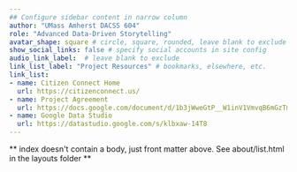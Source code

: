 ```yaml
---
## Configure sidebar content in narrow column
author: "UMass Amherst DACSS 604"
role: "Advanced Data-Driven Storytelling"
avatar_shape: square # circle, square, rounded, leave blank to exclude
show_social_links: false # specify social accounts in site config
audio_link_label:  # leave blank to exclude
link_list_label: "Project Resources" # bookmarks, elsewhere, etc.
link_list:
- name: Citizen Connect Home
  url: https://citizenconnect.us/
- name: Project Agreement
  url: https://docs.google.com/document/d/1b3jWweGtP__W1inV1VmvqB6mGzTmggl1xwjr-uI5zh4/edit?usp=sharing
- name: Google Data Studio
  url: https://datastudio.google.com/s/klbxaw-14T8
---
```


** index doesn't contain a body, just front matter above.
See about/list.html in the layouts folder **